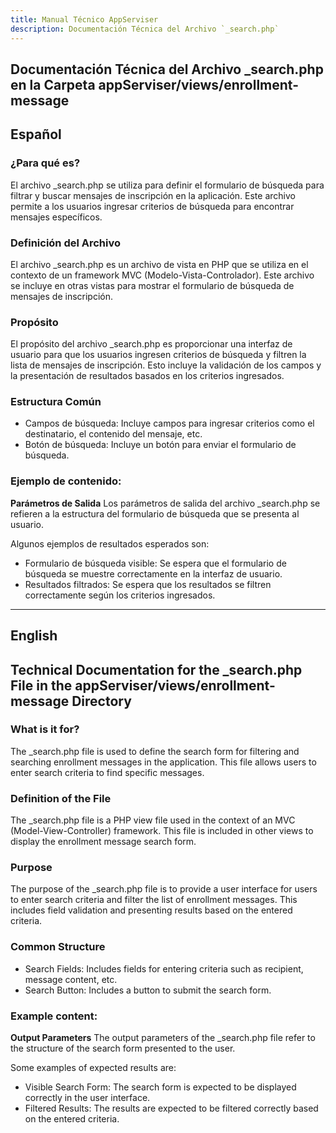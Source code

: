 ```yaml
---
title: Manual Técnico AppServiser
description: Documentación Técnica del Archivo `_search.php`
---
```


## Documentación Técnica del Archivo _search.php en la Carpeta appServiser/views/enrollment-message

## Español

### ¿Para qué es?
El archivo _search.php se utiliza para definir el formulario de búsqueda para filtrar y buscar mensajes de inscripción en la aplicación. Este archivo permite a los usuarios ingresar criterios de búsqueda para encontrar mensajes específicos.

### Definición del Archivo
El archivo _search.php es un archivo de vista en PHP que se utiliza en el contexto de un framework MVC (Modelo-Vista-Controlador). Este archivo se incluye en otras vistas para mostrar el formulario de búsqueda de mensajes de inscripción.

### Propósito
El propósito del archivo _search.php es proporcionar una interfaz de usuario para que los usuarios ingresen criterios de búsqueda y filtren la lista de mensajes de inscripción. Esto incluye la validación de los campos y la presentación de resultados basados en los criterios ingresados.

### Estructura Común
- Campos de búsqueda: Incluye campos para ingresar criterios como el destinatario, el contenido del mensaje, etc.
- Botón de búsqueda: Incluye un botón para enviar el formulario de búsqueda.

### Ejemplo de contenido:
**Parámetros de Salida**
Los parámetros de salida del archivo _search.php se refieren a la estructura del formulario de búsqueda que se presenta al usuario. 

Algunos ejemplos de resultados esperados son:
- Formulario de búsqueda visible: Se espera que el formulario de búsqueda se muestre correctamente en la interfaz de usuario.
- Resultados filtrados: Se espera que los resultados se filtren correctamente según los criterios ingresados.

---

## English

## Technical Documentation for the _search.php File in the appServiser/views/enrollment-message Directory

### What is it for?
The _search.php file is used to define the search form for filtering and searching enrollment messages in the application. This file allows users to enter search criteria to find specific messages.

### Definition of the File
The _search.php file is a PHP view file used in the context of an MVC (Model-View-Controller) framework. This file is included in other views to display the enrollment message search form.

### Purpose
The purpose of the _search.php file is to provide a user interface for users to enter search criteria and filter the list of enrollment messages. This includes field validation and presenting results based on the entered criteria.

### Common Structure
- Search Fields: Includes fields for entering criteria such as recipient, message content, etc.
- Search Button: Includes a button to submit the search form.

### Example content:
**Output Parameters**
The output parameters of the _search.php file refer to the structure of the search form presented to the user. 

Some examples of expected results are:
- Visible Search Form: The search form is expected to be displayed correctly in the user interface.
- Filtered Results: The results are expected to be filtered correctly based on the entered criteria.
